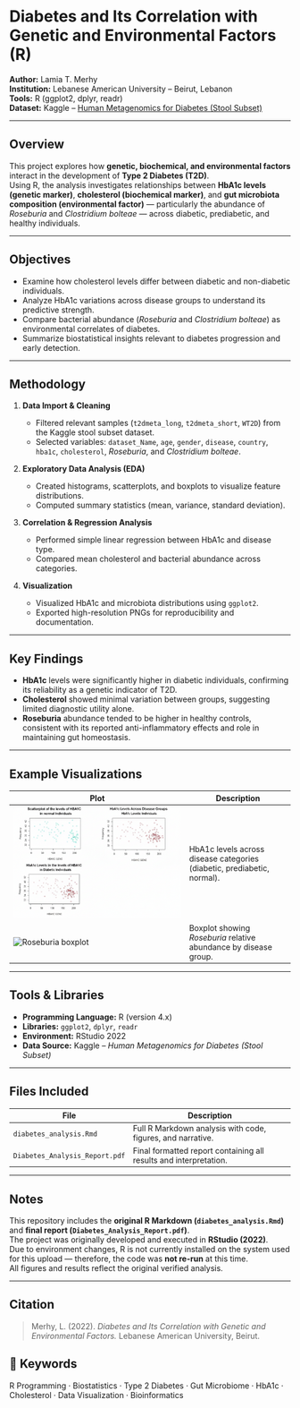 # Diabetes and Its Correlation with Genetic and Environmental Factors (R)

**Author:** Lamia T. Merhy  
**Institution:** Lebanese American University – Beirut, Lebanon  
**Tools:** R (ggplot2, dplyr, readr)  
**Dataset:** Kaggle – [Human Metagenomics for Diabetes (Stool Subset)](https://www.kaggle.com/datasets/rwilliams7653/eda-of-human-metagenomics-for-diabetes)

---

## Overview
This project explores how **genetic, biochemical, and environmental factors** interact in the development of **Type 2 Diabetes (T2D)**.  
Using R, the analysis investigates relationships between **HbA1c levels (genetic marker)**, **cholesterol (biochemical marker)**, and **gut microbiota composition (environmental factor)** — particularly the abundance of *Roseburia* and *Clostridium bolteae* — across diabetic, prediabetic, and healthy individuals.

---

## Objectives
- Examine how cholesterol levels differ between diabetic and non-diabetic individuals.  
- Analyze HbA1c variations across disease groups to understand its predictive strength.  
- Compare bacterial abundance (*Roseburia* and *Clostridium bolteae*) as environmental correlates of diabetes.  
- Summarize biostatistical insights relevant to diabetes progression and early detection.

---

## Methodology
1. **Data Import & Cleaning**  
   - Filtered relevant samples (`t2dmeta_long`, `t2dmeta_short`, `WT2D`) from the Kaggle stool subset dataset.  
   - Selected variables: `dataset_Name`, `age`, `gender`, `disease`, `country`, `hba1c`, `cholesterol`, *Roseburia*, and *Clostridium bolteae*.

2. **Exploratory Data Analysis (EDA)**  
   - Created histograms, scatterplots, and boxplots to visualize feature distributions.  
   - Computed summary statistics (mean, variance, standard deviation).  

3. **Correlation & Regression Analysis**  
   - Performed simple linear regression between HbA1c and disease type.  
   - Compared mean cholesterol and bacterial abundance across categories.

4. **Visualization**  
   - Visualized HbA1c and microbiota distributions using `ggplot2`.  
   - Exported high-resolution PNGs for reproducibility and documentation.

---

## Key Findings
- **HbA1c** levels were significantly higher in diabetic individuals, confirming its reliability as a genetic indicator of T2D.  
- **Cholesterol** showed minimal variation between groups, suggesting limited diagnostic utility alone.  
- **Roseburia** abundance tended to be higher in healthy controls, consistent with its reported anti-inflammatory effects and role in maintaining gut homeostasis.  

---

## Example Visualizations
| Plot | Description |
|------|--------------|
| ![HbA1c scatter](hba1c-scatter.png) | HbA1c levels across disease categories (diabetic, prediabetic, normal). |
| ![Roseburia boxplot](figures/roseburia_box.png) | Boxplot showing *Roseburia* relative abundance by disease group. |

---

## Tools & Libraries
- **Programming Language:** R (version 4.x)  
- **Libraries:** `ggplot2`, `dplyr`, `readr`  
- **Environment:** RStudio 2022  
- **Data Source:** Kaggle – *Human Metagenomics for Diabetes (Stool Subset)*

---

## Files Included
| File | Description |
|------|--------------|
| `diabetes_analysis.Rmd` | Full R Markdown analysis with code, figures, and narrative. |
| `Diabetes_Analysis_Report.pdf` | Final formatted report containing all results and interpretation. |
---

## Notes
This repository includes the **original R Markdown (`diabetes_analysis.Rmd`)** and **final report (`Diabetes_Analysis_Report.pdf`)**.  
The project was originally developed and executed in **RStudio (2022)**.  
Due to environment changes, R is not currently installed on the system used for this upload — therefore, the code was **not re-run** at this time.  
All figures and results reflect the original verified analysis.

---

## Citation
> Merhy, L. (2022). *Diabetes and Its Correlation with Genetic and Environmental Factors.* Lebanese American University, Beirut.

## 🧠 Keywords
R Programming · Biostatistics · Type 2 Diabetes · Gut Microbiome · HbA1c · Cholesterol · Data Visualization · Bioinformatics
